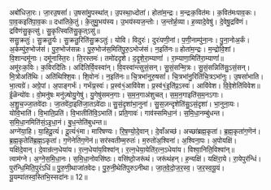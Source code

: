 

  
अबो॑धिजा॒रः। जा॒रउ॒षसां॑। उ॒षसा॑मु॒पस्था॑त्। उ॒पस्था॒ध्दोता॑। होता॑म॒न्द्रः। म॒न्द्रःक॒वित॑मः। क॒वित॑मःपाव॒कः। पा॒व॒कइति॑पा॒व॒कः॥ दधा॑तिके॒तुं। के॒तुमु॒भय॑स्य। उ॒भय॑स्यज॒न्तोः। ज॒न्तोर्ह॒व्या। ह॒व्यादे॒वेषु॑। दे॒वेषु॒द्रवि॑णं। द्रवि॑णंसु॒कृत्सु॑। सु॒कृत्स्विति॑सु॒कृत्ऽसु॑॥  
ससु॒क्रतुः॑। सु॒क्रतु॒र्यः। सु॒क्रतु॒रिति॑सु॒क्रऽतुः॑। योवि। विदुरः॑। दुरः॑पणी॒नां। प॒णी॒नाम्पु॑ना॒नः। पु॒ना॒नोअ॒र्कं। अ॒र्कम्पु॑रु॒भोज॑सं। पु॒रु॒भोज॑सन्नः। पु॒रु॒भोज॑स॒मिति॑पु॒रु॒ऽभोज॑सं। न॒इति॑नः॥ होता॑म॒न्द्रः। म॒न्द्रोवि॒शां। वि॒शान्दमू॑नाः। दमू॑नास्ति॒रः। ति॒रस्तमः॑। तमो॑ददृशे। द॒दृ॒शे॒रा॒म्याणां॑ । रा॒म्याणा॒मिति॑रा॒म्याणां॑॥  
अमू॑रःक॒विः। क॒विरदि॑तिः। अदि॑तिर्वि॒वस्वा॑न्। वि॒वस्वा॑न्त्सुसं॒सन्। सु॒सं॒सन्मि॒त्रः। सु॒सं॒सन्निति॑सु॒ऽसं॒सन्। मि॒त्रोअति॑थिः। अति॑थिश्शि॒वः। शि॒वोनः॑। न॒इति॑नः॥ चि॒त्रभा॑नुरु॒षसां॑। चि॒त्रभा॑नु॒रिति॑चि॒त्रऽभा॑नुः। उ॒षसां॑भाति। भा॒त्यग्रे॑। अग्रे॒पां। अ॒पाङ्गर्भः॑। गर्भः॑प्र॒स्वः॑। प्र॒स्व॑१॒॑आवि॑वेश। प्र॒स्व॑१॒॑इ॒ति॑प्र॒ऽस्वः॑। आवि॑वेश। वि॒वे॒शेति॑विवेश॥  
ई॒ळॆन्यो॑वः। वो॒मनु॑षः मनु॑ज़्षोयु॒गेषु॑। यु॒गेषु॑समन॒गाः। स॒म॒न॒गाअ॑शुचत्। स॒म॒न॒गाइति॑स॒म॒नऽगाः। अ॒शु॒च॒ज्जा॒तवे॑दाः। जा॒तवे॑दा॒इति॑जा॒तऽवे॑दाः॥ सु॒सं॒दृशा॑भा॒नुना॑। सु॒स॒ज़न्दृशेति॑सु॒ऽसं॒दृशा॑। भा॒नुना॒यः। योवि॒भाति॑। वि॒भाति॒प्रति॑। वि॒भातीति॑वि॒ऽभाति॑। प्रति॒गावः॑। गाव॑स्समिधा॒नं। स॒मि॒धा॒नम्बु॑धन्त। स॒मि॒धा॒नमिति॑सं॒ऽइ॒धा॒नं। बु॒ध॒न्तेति॑बुधन्त॥  
अग्ने॑या॒हि। या॒हिदू॒त्यं॑। दू॒त्यं॑१॒॑मा। मारि॑षण्यः। रि॒ष॒ण्यो॒दे॒वान्। दे॒वाँअच्छ॑। अच्छा॑ब्रह्म॒कृता॑। ब्र॒ह्म॒कृता॑ग॒णॆन॑। ब्र॒ह्म॒कृतेति॑ब्र॒ह्म॒ऽकृता॑। ग॒णॆनेति॑ग॒णॆन॑॥ सर॑स्वतीम्म॒रुतः॑। म॒रुतो॑अ॒श्विना॑। अ॒श्विना॒पः। अ॒पोयक्षि॑। यक्षि॑दे॒वान्। दे॒वान्र॑त्न॒धेया॑य। र॒त्न॒धेया॑य॒विश्वा॑न्। र॒त्न॒धेया॒येति॑र॒त्न॒ऽधेया॑य। विश्वा॒निति॒विश्वा॑न्॥  
त्वाम॑ग्ने। अ॒ग्ने॒स॒मि॒धा॒नः। स॒मि॒धा॒नोवसि॑ष्ठः। वसि॑ष्ठो॒जरू॑थं। जरू॑थंहन्। ह॒न्यक्षि॑। यक्षि॑रा॒ये। रा॒येपुर॑न्धिं। पुर॑न्धि॒मिति॒पुरं॑ऽधिं॥ पु॒रु॒णी॒थाजा॑तवेदः। पु॒रु॒नी॒थेति॑पुरुऽनीथा। जा॒त॒वे॒दो॒ज॒र॒स्व॒। ज॒र॒स्व॒यू॒यं। यू॒यम्पा॑तस्व॒स्तिभि॒स्सदा॑नः॥ 12॥  
